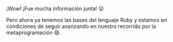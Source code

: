 ¡Wow! ¡Fue mucha información junta! :astonished:

Pero ahora ya tenemos las bases del lenguaje Ruby y estamos en condiciones de seguir avanzando en nuestro recorrido por la metaprogramación :smile:.
